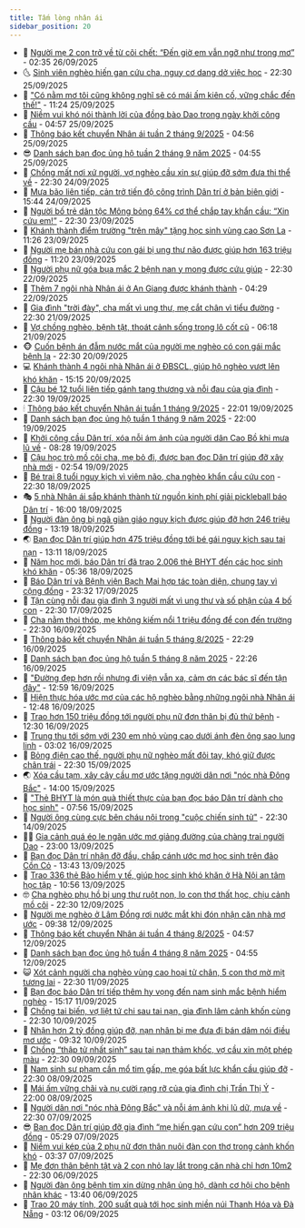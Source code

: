 ```yaml
---
title: Tấm lòng nhân ái
sidebar_position: 20
---
```


<!-- dantri-tam-long-nhan-ai:START -->
- 🌝 [Người mẹ 2 con trở về từ cõi chết: “Đến giờ em vẫn ngỡ như trong mơ”](https://dantri.com.vn/tam-long-nhan-ai/nguoi-me-2-con-tro-ve-tu-coi-chet-den-gio-em-van-ngo-nhu-trong-mo-20250925170623624.htm) - 02:35 26/09/2025
- 🌜 [Sinh viên nghèo hiến gan cứu cha, nguy cơ dang dở việc học](https://dantri.com.vn/tam-long-nhan-ai/sinh-vien-ngheo-hien-gan-cuu-cha-nguy-co-dang-do-viec-hoc-20250913215135195.htm) - 22:30 25/09/2025
- 👀 [&quot;Có nằm mơ tôi cũng không nghĩ sẽ có mái ấm kiên cố, vững chắc đến thế!&quot;](https://dantri.com.vn/tam-long-nhan-ai/co-nam-mo-toi-cung-khong-nghi-se-co-mai-am-kien-co-vung-chac-den-the-20250925153222388.htm) - 11:24 25/09/2025
- 🚀 [Niềm vui khó nói thành lời của đồng bào Dao trong ngày khởi công cầu](https://dantri.com.vn/tam-long-nhan-ai/niem-vui-kho-noi-thanh-loi-cua-dong-bao-dao-trong-ngay-khoi-cong-cau-20250923102015222.htm) - 04:57 25/09/2025
- 🦅 [Thông báo kết chuyển Nhân ái tuần 2 tháng 9/2025](https://dantri.com.vn/tam-long-nhan-ai/thong-bao-ket-chuyen-nhan-ai-tuan-2-thang-92025-20250925141207860.htm) - 04:56 25/09/2025
- 😎 [Danh sách bạn đọc ủng hộ tuần 2 tháng 9 năm 2025](https://dantri.com.vn/tam-long-nhan-ai/danh-sach-ban-doc-ung-ho-tuan-2-thang-9-nam-2025-20250925140831087.htm) - 04:55 25/09/2025
- 🎡 [Chồng mất nơi xứ người, vợ nghèo cầu xin sự giúp đỡ sớm đưa thi thể về](https://dantri.com.vn/tam-long-nhan-ai/chong-mat-noi-xu-nguoi-vo-ngheo-cau-xin-su-giup-do-som-dua-thi-the-ve-20250921160101901.htm) - 22:30 24/09/2025
- 🌮 [Mưa bão liên tiếp, cản trở tiến độ công trình Dân trí ở bản biên giới](https://dantri.com.vn/tam-long-nhan-ai/mua-bao-lien-tiep-can-tro-tien-do-cong-trinh-dan-tri-o-ban-bien-gioi-20250924180201033.htm) - 15:44 24/09/2025
- 💼 [Người bố trẻ dân tộc Mông bỏng 64% cơ thể chắp tay khẩn cầu: “Xin cứu em!”](https://dantri.com.vn/tam-long-nhan-ai/nguoi-bo-tre-dan-toc-mong-bong-64-co-the-chap-tay-khan-cau-xin-cuu-em-20250920160733997.htm) - 22:30 23/09/2025
- 🎊 [Khánh thành điểm trường &quot;trên mây&quot; tặng học sinh vùng cao Sơn La](https://dantri.com.vn/tam-long-nhan-ai/khanh-thanh-diem-truong-tren-may-tang-hoc-sinh-vung-cao-son-la-20250923132847805.htm) - 11:26 23/09/2025
- 📝 [Người mẹ bán nhà cứu con gái bị ung thư não được giúp hơn 163 triệu đồng](https://dantri.com.vn/tam-long-nhan-ai/nguoi-me-ban-nha-cuu-con-gai-bi-ung-thu-nao-duoc-giup-hon-163-trieu-dong-20250923131000014.htm) - 11:20 23/09/2025
- 🤗 [Người phụ nữ góa bụa mắc 2 bệnh nan y mong được cứu giúp](https://dantri.com.vn/tam-long-nhan-ai/nguoi-phu-nu-goa-bua-mac-2-benh-nan-y-mong-duoc-cuu-giup-20250917120602462.htm) - 22:30 22/09/2025
- 🌈 [Thêm 7 ngôi nhà Nhân ái ở An Giang được khánh thành](https://dantri.com.vn/tam-long-nhan-ai/them-7-ngoi-nha-nhan-ai-o-an-giang-duoc-khanh-thanh-20250922080941169.htm) - 04:29 22/09/2025
- 🌝 [Gia đình &quot;trời đày&quot;, cha mất vì ung thư, mẹ cắt chân vì tiểu đường](https://dantri.com.vn/tam-long-nhan-ai/gia-dinh-troi-day-cha-mat-vi-ung-thu-me-cat-chan-vi-tieu-duong-20250906104218193.htm) - 22:30 21/09/2025
- 🦒 [Vợ chồng nghèo, bệnh tật, thoát cảnh sống trong lô cốt cũ](https://dantri.com.vn/tam-long-nhan-ai/vo-chong-ngheo-benh-tat-thoat-canh-song-trong-lo-cot-cu-20250921092529280.htm) - 06:18 21/09/2025
- 🐵 [Cuốn bệnh án đẫm nước mắt của người mẹ nghèo có con gái mắc bệnh lạ](https://dantri.com.vn/tam-long-nhan-ai/cuon-benh-an-dam-nuoc-mat-cua-nguoi-me-ngheo-co-con-gai-mac-benh-la-20250920163905239.htm) - 22:30 20/09/2025
- 💻 [Khánh thành 4 ngôi nhà Nhân ái ở ĐBSCL, giúp hộ nghèo vượt lên khó khăn](https://dantri.com.vn/tam-long-nhan-ai/khanh-thanh-4-ngoi-nha-nhan-ai-o-dbscl-giup-ho-ngheo-vuot-len-kho-khan-20250920102144913.htm) - 15:15 20/09/2025
- 🦆 [Cậu bé 12 tuổi liên tiếp gánh tang thương và nỗi đau của gia đình](https://dantri.com.vn/tam-long-nhan-ai/cau-be-12-tuoi-lien-tiep-ganh-tang-thuong-va-noi-dau-cua-gia-dinh-20250919083114599.htm) - 22:30 19/09/2025
- 🕯 [Thông báo kết chuyển Nhân ái tuần 1 tháng 9/2025](https://dantri.com.vn/tam-long-nhan-ai/thong-bao-ket-chuyen-nhan-ai-tuan-1-thang-92025-20250920020146941.htm) - 22:01 19/09/2025
- 🤩 [Danh sách bạn đọc ủng hộ tuần 1 tháng 9 năm 2025](https://dantri.com.vn/tam-long-nhan-ai/danh-sach-ban-doc-ung-ho-tuan-1-thang-9-nam-2025-20250920015145480.htm) - 22:00 19/09/2025
- 🎡 [Khởi công cầu Dân trí, xóa nỗi ám ảnh của người dân Cao Bồ khi mưa lũ về](https://dantri.com.vn/tam-long-nhan-ai/khoi-cong-cau-dan-tri-xoa-noi-am-anh-cua-nguoi-dan-cao-bo-khi-mua-lu-ve-20250919124737259.htm) - 08:28 19/09/2025
- 🤠 [Cậu học trò mồ côi cha, mẹ bỏ đi, được bạn đọc Dân trí giúp đỡ xây nhà mới](https://dantri.com.vn/tam-long-nhan-ai/cau-hoc-tro-mo-coi-cha-me-bo-di-duoc-ban-doc-dan-tri-giup-do-xay-nha-moi-20250918144534969.htm) - 02:54 19/09/2025
- 🌋 [Bé trai 8 tuổi nguy kịch vì viêm não, cha nghèo khẩn cầu cứu con](https://dantri.com.vn/tam-long-nhan-ai/be-trai-8-tuoi-nguy-kich-vi-viem-nao-cha-ngheo-khan-cau-cuu-con-20250914180411559.htm) - 22:30 18/09/2025
- 🎭 [5 nhà Nhân ái sắp khánh thành từ nguồn kinh phí giải pickleball báo Dân trí](https://dantri.com.vn/tam-long-nhan-ai/5-nha-nhan-ai-sap-khanh-thanh-tu-nguon-kinh-phi-giai-pickleball-bao-dan-tri-20250919000027471.htm) - 16:00 18/09/2025
- 🤠 [Người đàn ông bị ngã giàn giáo nguy kịch được giúp đỡ hơn 246 triệu đồng](https://dantri.com.vn/tam-long-nhan-ai/nguoi-dan-ong-bi-nga-gian-giao-nguy-kich-duoc-giup-do-hon-246-trieu-dong-20250918154143394.htm) - 13:19 18/09/2025
- 🌏 [Bạn đọc Dân trí giúp hơn 475 triệu đồng tới bé gái nguy kịch sau tai nạn](https://dantri.com.vn/tam-long-nhan-ai/ban-doc-dan-tri-giup-hon-475-trieu-dong-toi-be-gai-nguy-kich-sau-tai-nan-20250918133912291.htm) - 13:11 18/09/2025
- 🚀 [Năm học mới, báo Dân trí đã trao 2.006 thẻ BHYT đến các học sinh khó khăn](https://dantri.com.vn/tam-long-nhan-ai/nam-hoc-moi-bao-dan-tri-da-trao-2006-the-bhyt-den-cac-hoc-sinh-kho-khan-20250918003103812.htm) - 05:36 18/09/2025
- 🚀 [Báo Dân trí và Bệnh viện Bạch Mai hợp tác toàn diện, chung tay vì cộng đồng](https://dantri.com.vn/suc-khoe/bao-dan-tri-va-benh-vien-bach-mai-hop-tac-toan-dien-chung-tay-vi-cong-dong-20250918060924350.htm) - 23:32 17/09/2025
- 👹 [Tận cùng nỗi đau gia đình 3 người mất vì ung thư và số phận của 4 bố con](https://dantri.com.vn/tam-long-nhan-ai/tan-cung-noi-dau-gia-dinh-3-nguoi-mat-vi-ung-thu-va-so-phan-cua-4-bo-con-20250914234657260.htm) - 22:30 17/09/2025
- 🫶 [Cha nằm thoi thóp, mẹ không kiếm nổi 1 triệu đồng để con đến trường](https://dantri.com.vn/tam-long-nhan-ai/cha-nam-thoi-thop-me-khong-kiem-noi-1-trieu-dong-de-con-den-truong-20250915104611309.htm) - 22:30 16/09/2025
- 🐻 [Thông báo kết chuyển Nhân ái tuần 5 tháng 8/2025](https://dantri.com.vn/tam-long-nhan-ai/thong-bao-ket-chuyen-nhan-ai-tuan-5-thang-82025-20250917124716870.htm) - 22:29 16/09/2025
- 🌋 [Danh sách bạn đọc ủng hộ tuần 5 tháng 8 năm 2025](https://dantri.com.vn/tam-long-nhan-ai/danh-sach-ban-doc-ung-ho-tuan-5-thang-8-nam-2025-20250917124243412.htm) - 22:26 16/09/2025
- 🧰 [&quot;Đường đẹp hơn rồi nhưng đi viện vẫn xa, cảm ơn các bác sĩ đến tận đây&quot;](https://dantri.com.vn/tam-long-nhan-ai/duong-dep-hon-roi-nhung-di-vien-van-xa-cam-on-cac-bac-si-den-tan-day-20250916131446999.htm) - 12:59 16/09/2025
- 💄 [Hiện thực hóa ước mơ của các hộ nghèo bằng những ngôi nhà Nhân ái](https://dantri.com.vn/tam-long-nhan-ai/hien-thuc-hoa-uoc-mo-cua-cac-ho-ngheo-bang-nhung-ngoi-nha-nhan-ai-20250916155354018.htm) - 12:48 16/09/2025
- 🌝 [Trao hơn 150 triệu đồng tới người phụ nữ đơn thân bị đủ thứ bệnh](https://dantri.com.vn/tam-long-nhan-ai/trao-hon-150-trieu-dong-toi-nguoi-phu-nu-don-than-bi-du-thu-benh-20250916183711092.htm) - 12:30 16/09/2025
- 🔭 [Trung thu tới sớm với 230 em nhỏ vùng cao dưới ánh đèn ông sao lung linh](https://dantri.com.vn/tam-long-nhan-ai/trung-thu-toi-som-voi-230-em-nho-vung-cao-duoi-anh-den-ong-sao-lung-linh-20250916064101009.htm) - 03:02 16/09/2025
- 🦒 [Bỏng điện cao thế, người phụ nữ nghèo mất đôi tay, khó giữ được chân trái](https://dantri.com.vn/tam-long-nhan-ai/bong-dien-cao-the-nguoi-phu-nu-ngheo-mat-doi-tay-kho-giu-duoc-chan-trai-20250912152021002.htm) - 22:30 15/09/2025
- 🌏 [Xóa cầu tạm, xây cây cầu mơ ước tặng người dân nơi &quot;nóc nhà Đông Bắc&quot;](https://dantri.com.vn/tam-long-nhan-ai/xoa-cau-tam-xay-cay-cau-mo-uoc-tang-nguoi-dan-noi-noc-nha-dong-bac-20250915002645916.htm) - 14:00 15/09/2025
- 🦣 [&quot;Thẻ BHYT là món quà thiết thực của bạn đọc báo Dân trí dành cho học sinh&quot;](https://dantri.com.vn/tam-long-nhan-ai/the-bhyt-la-mon-qua-thiet-thuc-cua-ban-doc-bao-dan-tri-danh-cho-hoc-sinh-20250915115126773.htm) - 07:56 15/09/2025
- 🤗 [Người ông cùng cực bên cháu nội trong &quot;cuộc chiến sinh tử&quot;](https://dantri.com.vn/tam-long-nhan-ai/nguoi-ong-cung-cuc-ben-chau-noi-trong-cuoc-chien-sinh-tu-20250910164952665.htm) - 22:30 14/09/2025
- 🧑‍🏫 [Gia cảnh quá éo le ngăn ước mơ giảng đường của chàng trai người Dao](https://dantri.com.vn/tam-long-nhan-ai/gia-canh-qua-eo-le-ngan-uoc-mo-giang-duong-cua-chang-trai-nguoi-dao-20250911153918664.htm) - 23:00 13/09/2025
- 🤠 [Bạn đọc Dân trí nhận đỡ đầu, chắp cánh ước mơ học sinh trên đảo Cồn Cỏ](https://dantri.com.vn/tam-long-nhan-ai/ban-doc-dan-tri-nhan-do-dau-chap-canh-uoc-mo-hoc-sinh-tren-dao-con-co-20250913174127325.htm) - 13:43 13/09/2025
- 🦆 [Trao 336 thẻ Bảo hiểm y tế, giúp học sinh khó khăn ở Hà Nội an tâm học tập](https://dantri.com.vn/tam-long-nhan-ai/trao-336-the-bao-hiem-y-te-giup-hoc-sinh-kho-khan-o-ha-noi-an-tam-hoc-tap-20250913151225564.htm) - 10:56 13/09/2025
- 🤓 [Cha nghèo phụ hồ bị ung thư ruột non, lo con thơ thất học, chịu cảnh mồ côi](https://dantri.com.vn/tam-long-nhan-ai/cha-ngheo-phu-ho-bi-ung-thu-ruot-non-lo-con-tho-that-hoc-chiu-canh-mo-coi-20250901094723302.htm) - 22:30 12/09/2025
- 🫶 [Người mẹ nghèo ở Lâm Đồng rơi nước mắt khi đón nhận căn nhà mơ ước](https://dantri.com.vn/tam-long-nhan-ai/nguoi-me-ngheo-o-lam-dong-roi-nuoc-mat-khi-don-nhan-can-nha-mo-uoc-20250912092846154.htm) - 09:38 12/09/2025
- 🎊 [Thông báo kết chuyển Nhân ái tuần 4 tháng 8/2025](https://dantri.com.vn/tam-long-nhan-ai/thong-bao-ket-chuyen-nhan-ai-tuan-4-thang-82025-20250912112149998.htm) - 04:57 12/09/2025
- 🦏 [Danh sách bạn đọc ủng hộ tuần 4 tháng 8 năm 2025](https://dantri.com.vn/tam-long-nhan-ai/danh-sach-ban-doc-ung-ho-tuan-4-thang-8-nam-2025-20250912111752402.htm) - 04:55 12/09/2025
- 😺 [Xót cảnh người cha nghèo vùng cao hoại tử chân, 5 con thơ mờ mịt tương lai](https://dantri.com.vn/tam-long-nhan-ai/xot-canh-nguoi-cha-ngheo-vung-cao-hoai-tu-chan-5-con-tho-mo-mit-tuong-lai-20250907142904339.htm) - 22:30 11/09/2025
- 🥰 [Bạn đọc báo Dân trí tiếp thêm hy vọng đến nam sinh mắc bệnh hiểm nghèo](https://dantri.com.vn/tam-long-nhan-ai/ban-doc-bao-dan-tri-tiep-them-hy-vong-den-nam-sinh-mac-benh-hiem-ngheo-20250911165804979.htm) - 15:17 11/09/2025
- 🚀 [Chồng tai biến, vợ liệt tứ chi sau tai nạn, gia đình lâm cảnh khốn cùng](https://dantri.com.vn/tam-long-nhan-ai/chong-tai-bien-vo-liet-tu-chi-sau-tai-nan-gia-dinh-lam-canh-khon-cung-20250906225806646.htm) - 22:30 10/09/2025
- 🌁 [Nhận hơn 2 tỷ đồng giúp đỡ, nạn nhân bị mẹ đưa đi bán dâm nói điều mơ ước](https://dantri.com.vn/tam-long-nhan-ai/nhan-hon-2-ty-dong-giup-do-nan-nhan-bi-me-dua-di-ban-dam-noi-dieu-mo-uoc-20250910151351075.htm) - 09:32 10/09/2025
- 🚀 [Chồng “thập tử nhất sinh” sau tai nạn thảm khốc, vợ cầu xin một phép màu](https://dantri.com.vn/tam-long-nhan-ai/chong-thap-tu-nhat-sinh-sau-tai-nan-tham-khoc-vo-cau-xin-mot-phep-mau-20250902201312721.htm) - 22:30 09/09/2025
- 🤗 [Nam sinh sư phạm cần mổ tim gấp, mẹ góa bất lực khẩn cầu giúp đỡ](https://dantri.com.vn/tam-long-nhan-ai/nam-sinh-su-pham-can-mo-tim-gap-me-goa-bat-luc-khan-cau-giup-do-20250903112207167.htm) - 22:30 08/09/2025
- 💫 [Mái ấm vững chãi và nụ cười rạng rỡ của gia đình chị Trần Thị Ý](https://dantri.com.vn/tam-long-nhan-ai/mai-am-vung-chai-va-nu-cuoi-rang-ro-cua-gia-dinh-chi-tran-thi-y-20250907224317138.htm) - 22:00 08/09/2025
- 💼 [Người dân nơi &quot;nóc nhà Đông Bắc&quot; và nỗi ám ảnh khi lũ dữ, mưa về](https://dantri.com.vn/tam-long-nhan-ai/nguoi-dan-noi-noc-nha-dong-bac-va-noi-am-anh-khi-lu-du-mua-ve-20250827110418669.htm) - 22:30 07/09/2025
- 😎 [Bạn đọc Dân trí giúp đỡ gia đình “mẹ hiến gan cứu con” hơn 209 triệu đồng](https://dantri.com.vn/tam-long-nhan-ai/ban-doc-dan-tri-giup-do-gia-dinh-me-hien-gan-cuu-con-hon-209-trieu-dong-20250906211418782.htm) - 05:29 07/09/2025
- 🥳 [Niềm vui kép của 2 phụ nữ đơn thân nuôi đàn con thơ trong cảnh khốn khó](https://dantri.com.vn/tam-long-nhan-ai/niem-vui-kep-cua-2-phu-nu-don-than-nuoi-dan-con-tho-trong-canh-khon-kho-20250906232421173.htm) - 03:37 07/09/2025
- 📝 [Mẹ đơn thân bệnh tật và 2 con nhỏ lay lắt trong căn nhà chỉ hơn 10m2](https://dantri.com.vn/tam-long-nhan-ai/me-don-than-benh-tat-va-2-con-nho-lay-lat-trong-can-nha-chi-hon-10m2-20250901212525884.htm) - 22:30 06/09/2025
- 🦄 [Người đàn ông bệnh tim xin dừng nhận ủng hộ, dành cơ hội cho bệnh nhân khác](https://dantri.com.vn/tam-long-nhan-ai/nguoi-dan-ong-benh-tim-xin-dung-nhan-ung-ho-danh-co-hoi-cho-benh-nhan-khac-20250906152146890.htm) - 13:40 06/09/2025
- 💼 [Trao 20 máy tính, 200 suất quà tới học sinh miền núi Thanh Hóa và Đà Nẵng](https://dantri.com.vn/tam-long-nhan-ai/trao-20-may-tinh-200-suat-qua-toi-hoc-sinh-mien-nui-thanh-hoa-va-da-nang-20250905151356685.htm) - 03:12 06/09/2025<!-- dantri-tam-long-nhan-ai:END -->
